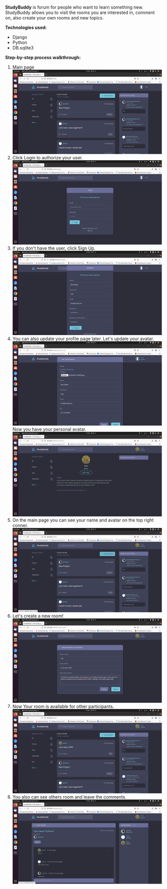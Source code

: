 **StudyBuddy** is forum for people who want to learn something new.
StudyBuddy allows you to visit the rooms you are interested in, comment on,
also create your own rooms and new topics.

**Technologies used:**
 - Django
 - Python
 - DB.sqlite3

**Step-by-step process walkthrough:**
1. Main page
![Screenshot from 2022-12-12 09-34-58.png](Screenshorts%2FScreenshot%20from%202022-12-12%2009-34-58.png)
2. Click Login to authorize your user.
![Screenshot from 2022-12-12 09-35-07.png](Screenshorts%2FScreenshot%20from%202022-12-12%2009-35-07.png)
3. If you don't have the user, click Sign Up.
![Screenshot from 2022-12-12 09-37-34.png](Screenshorts%2FScreenshot%20from%202022-12-12%2009-37-34.png)
4. You can also update your profile page later. Let's update your avatar.
![Screenshot from 2022-12-12 09-38-28.png](Screenshorts%2FScreenshot%20from%202022-12-12%2009-38-28.png)
Now you have your personal avatar.
![Screenshot from 2022-12-12 09-38-35.png](Screenshorts%2FScreenshot%20from%202022-12-12%2009-38-35.png)
5. On the main page you can see your name and avatar on the top right conner.
![Screenshot from 2022-12-12 09-39-25.png](Screenshorts%2FScreenshot%20from%202022-12-12%2009-39-25.png)
6. Let's create a new room!
![Screenshot from 2022-12-12 09-40-16.png](Screenshorts%2FScreenshot%20from%202022-12-12%2009-40-16.png)
7. Now Your room is available for other participants.
![Screenshot from 2022-12-12 09-40-28.png](Screenshorts%2FScreenshot%20from%202022-12-12%2009-40-28.png)
8. You also can see others room and leave the comments.
![Screenshot from 2022-12-12 09-42-05.png](Screenshorts%2FScreenshot%20from%202022-12-12%2009-42-05.png)

